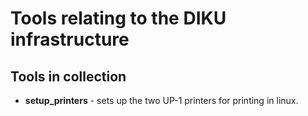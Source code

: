 # Tools relating to the DIKU infrastructure 

## Tools in collection

* **setup_printers** - sets up the two UP-1 printers for printing in linux.
